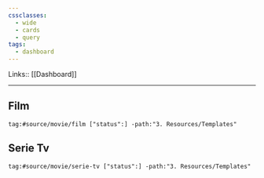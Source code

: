 ```yaml
---
cssclasses:
  - wide
  - cards
  - query
tags:
  - dashboard
---
```

Links:: [[Dashboard]]

---

## Film

```query
tag:#source/movie/film ["status":] -path:"3. Resources/Templates" 
```
## Serie Tv

```query
tag:#source/movie/serie-tv ["status":] -path:"3. Resources/Templates" 
```


